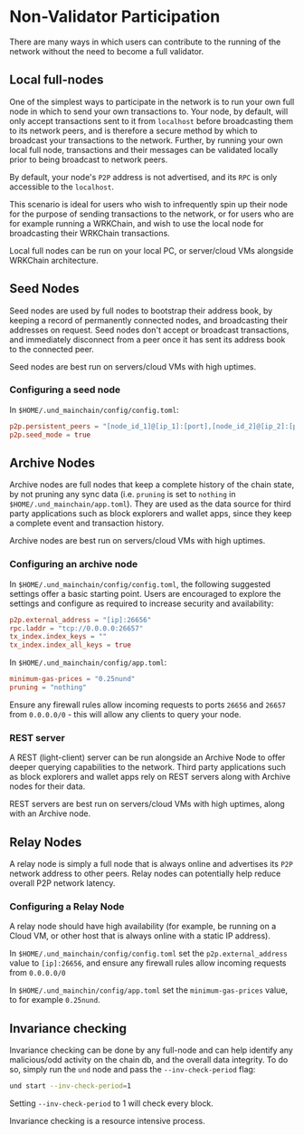 # Non-Validator Participation

There are many ways in which users can contribute to the running of the network without the need to become a full validator.

## Local full-nodes

One of the simplest ways to participate in the network is to run your own full node in which to send your own transactions to. Your node, by default, will only accept transactions sent to it from `localhost` before broadcasting them to its network peers, and is therefore a secure method by which to broadcast your transactions to the network. Further, by running your own local full node, transactions and their messages can be validated locally prior to being broadcast to network peers.

By default, your node's `P2P` address is not advertised, and its `RPC` is only accessible to the `localhost`.

This scenario is ideal for users who wish to infrequently spin up their node for the purpose of sending transactions to the network, or for users who are for example running a WRKChain, and wish to use the local node for broadcasting their WRKChain transactions.

Local full nodes can be run on your local PC, or server/cloud VMs alongside WRKChain architecture.

## Seed Nodes

Seed nodes are used by full nodes to bootstrap their address book, by keeping a record of permanently connected nodes, and broadcasting their addresses on request. Seed nodes don't accept or broadcast transactions, and immediately disconnect from a peer once it has sent its address book to the connected peer.

Seed nodes are best run on servers/cloud VMs with high uptimes.

### Configuring a seed node

In `$HOME/.und_mainchain/config/config.toml`:

```toml
p2p.persistent_peers = "[node_id_1]@[ip_1]:[port],[node_id_2]@[ip_2]:[port]" # List of peers known to the seed that are permanently available
p2p.seed_mode = true
```

## Archive Nodes

Archive nodes are full nodes that keep a complete history of the chain state, by not pruning any sync data (i.e. `pruning` is set to `nothing` in `$HOME/.und_mainchain/app.toml`). They are used as the data source for third party applications such as block explorers and wallet apps, since they keep a complete event and transaction history.

Archive nodes are best run on servers/cloud VMs with high uptimes.

### Configuring an archive node

In `$HOME/.und_mainchain/config/config.toml`, the following suggested settings offer a basic starting point. Users are encouraged to explore the settings and configure as required to increase security and availability:

```toml
p2p.external_address = "[ip]:26656"
rpc.laddr = "tcp://0.0.0.0:26657"
tx_index.index_keys = ""
tx_index.index_all_keys = true
```

In `$HOME/.und_mainchain/config/app.toml`:

```toml
minimum-gas-prices = "0.25nund"
pruning = "nothing"
```

Ensure any firewall rules allow incoming requests to ports `26656` and `26657` from `0.0.0.0/0` - this will allow any clients to query your node.

### REST server

A REST (light-client) server can be run alongside an Archive Node to offer deeper querying capabilities to the network. Third party applications such as block explorers and wallet apps rely on REST servers along with Archive nodes for their data.

REST servers are best run on servers/cloud VMs with high uptimes, along with an Archive node.

## Relay Nodes

A relay node is simply a full node that is always online and advertises its `P2P` network address to other peers. Relay nodes can potentially help reduce overall P2P network latency.

### Configuring a Relay Node

A relay node should have high availability (for example, be running on a Cloud VM, or other host that is always online with a static IP address).

In `$HOME/.und_mainchain/config/config.toml` set the `p2p.external_address` value to `[ip]:26656`, and ensure any firewall rules allow incoming requests from `0.0.0.0/0`

In `$HOME/.und_mainchin/config/app.toml` set the `minimum-gas-prices` value, to for example `0.25nund`.

## Invariance checking

Invariance checking can be done by any full-node and can help identify any malicious/odd activity on the chain db, and the overall data integrity. To do so, simply run the `und` node and pass the `--inv-check-period` flag:

```bash
und start --inv-check-period=1
```

Setting `--inv-check-period` to 1 will check every block.

Invariance checking is a resource intensive process.
